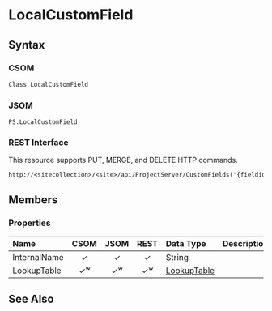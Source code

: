 [comment]: # (Name:LocalCustomField)
[comment]: # (Type:Object)
[comment]: # (Status:Incomplete)
[comment]: # (GeneratedDate:2016-12-13 02:07:22Z)

# LocalCustomField





## Syntax

### CSOM

```C#
Class LocalCustomField 
```
### JSOM

```
PS.LocalCustomField
```
### REST Interface

This resource supports PUT, MERGE, and DELETE HTTP commands.

```
http://<sitecollection>/<site>/api/ProjectServer/CustomFields('{fieldid}')
```


## Members

### Properties

|**Name**|**CSOM**|**JSOM**|**REST**|**Data Type**|**Description**|
|:-----|:-----:|:-----:|:-----:|:-----|:-----|
|InternalName|&#x2713;|&#x2713;|&#x2713;|String||
|LookupTable|&#x2713;&#x02B7;|&#x2713;&#x02B7;|&#x2713;&#x02B7;|[LookupTable](LookupTable.md)||






## See Also
